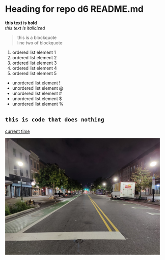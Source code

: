 # Heading for repo d6 README.md
**this text is bold**\
*this text is italicized*
> this is a blockquote\
> line two of blockquote
1. ordered list element 1
2. ordered list element 2
3. ordered list element 3
4. ordered list element 4
5. ordered list element 5
- unordered list element !
- unordered list element @
- unordered list element #
- unordered list element $
- unordered list element %

`this is code that does nothing`
---
[current time](https://time.gov/)

![Washington Street Early in the Morning](washington.jpg)
